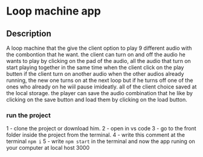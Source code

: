 # Loop machine app

## Description

A loop machine that the give the client option to play 9 different audio with the combontion that he want.
the client can turn on and off the audio he wants to play by clicking on the pad of the audio,
all the audio that turn on start playing together in the same time when the client click on the play butten
if the client turn on another audio when the other audios already running, the new one turns on at the next loop but if he turns off one
of the ones who already on he wiil pause imideatly.
all of the client choice saved at the local storage.
the player can save the audio combination that he like by clicking on the save button
and load them by clicking on the load button.

### run the project
1 - clone the project or download him.
2 - open in vs code
3 - go to the front folder inside the project from the terminal.
4 - write this comment at the terminal `npm i`
5 - write `npm start` in the terminal and now the app runing on your computer at local host 3000
